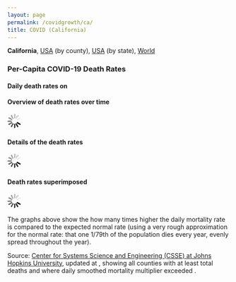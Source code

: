 ```yaml
---
layout: page
permalink: /covidgrowth/ca/
title: COVID (California)
---
```


<link rel="stylesheet" href="/covidgrowth/graph.css">
<script src="https://cdn.jsdelivr.net/npm/moment@2.24.0" defer></script>
<script src="https://cdn.jsdelivr.net/npm/chart.js@2.8.0" defer></script>
<script src="/covidgrowth/ca.min.js" defer></script>

**California**,
[USA](/covidgrowth/usa) (by county),
[USA](/covidgrowth/state)  (by state),
[World](/covidgrowth/world)

### Per-Capita COVID-19 Death Rates

<section>
  <h4>Daily death rates on <time id="dateElement"></time></h4>
  <div id="barChartsElement">
  </div>
</section>
<section>
  <h4>Overview of death rates over time</h4>
  <img id="sparkSpinnerElement" src="/img/spinner32.gif">
</section>
<section>
  <h4>Details of the death rates</h4>
  <img id="detailsSpinnerElement" src="/img/spinner32.gif">
</section>
<section>
  <h4>Death rates superimposed</h4>
  <img id="superimposedSpinnerElement" src="/img/spinner32.gif">
</section>

The graphs above show the how many times higher the daily mortality rate is compared to the expected normal rate (using a very rough approximation for the normal rate: that one 1/79th of the population dies every year, evenly spread throughout the year).

Source: [Center for Systems Science and Engineering (CSSE) at Johns Hopkins University][1],
updated at <span id="updateTimeElement"></span>, showing all counties with at least <span id="minTotalDeathsElement"></span> total deaths and where daily smoothed mortality multiplier exceeded <span id="minMortalityMultiplierElement"></span>.

[1]: https://github.com/CSSEGISandData/COVID-19
